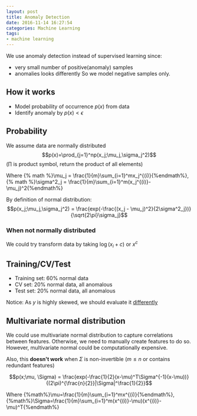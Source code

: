 ```yaml
---
layout: post
title: Anomaly Detection
date: 2016-11-14 16:27:54
categories: Machine Learning
tags:
- machine learning
---
```


We use anomaly detection instead of supervised learning since:
- very small number of positive(anomaly) samples
- anomalies looks differently
So we model negative samples only.

## How it works
- Model probability of occurrence $p(x)$ from data
- Identify anomaly by $p(x)<\epsilon$

## Probability
We assume data are normally distributed
$$p(x)=\prod_{j=1}^np(x_j;\mu_j,\sigma_j^2)$$
($\prod$ is product symbol, return the product of all elements)

Where {% math %}\mu_j = \frac{1}{m}\sum_{i=1}^mx_j^{(i)}{%endmath%}, {% math %}\sigma^2_j = \frac{1}{m}\sum_{i=1}^m(x_j^{(i)}-\mu_j)^2{%endmath%}

By definition of normal distribution:
$$p(x_j;\mu_j,\sigma_j^2) = \frac{exp(-\frac{(x_j - \mu_j)^2}{2\sigma^2_j})}{\sqrt{2\pi}\sigma_j}$$

### When not normally distributed
We could try transform data by taking $\log(x_i+c)$ or $x^c$

## Training/CV/Test
- Training set: 60% normal data
- CV set: 20% normal data, all anomalous
- Test set: 20% normal data, all anomalous

Notice: As $y$ is highly skewed, we should evaluate it [differently](/2016/10/27/machine-learning/evaluating-model#Skewed-Classes)

## Multivariate normal distribution
We could use multivariate normal distribution to capture correlations between features. Otherwise, we need to manually create features to do so. However, multivariate normal could be computationally expensive.

Also, this **doesn't work** when $\Sigma$ is non-invertible ($m\leq n$ or contains redundant features)

$$p(x;\mu, \Sigma) = \frac{exp(-\frac{1}{2}(x-\mu)^T\Sigma^{-1}(x-\mu))}{(2\pi)^{\frac{n}{2}}|\Sigma|^\frac{1}{2}}$$

Where {%math%}\mu=\frac{1}{m}\sum_{i=1}^mx^{(i)}{%endmath%}, {%math%}\Sigma=\frac{1}{m}\sum_{i=1}^m(x^{(i)}-\mu)(x^{(i)}-\mu)^T{%endmath%}